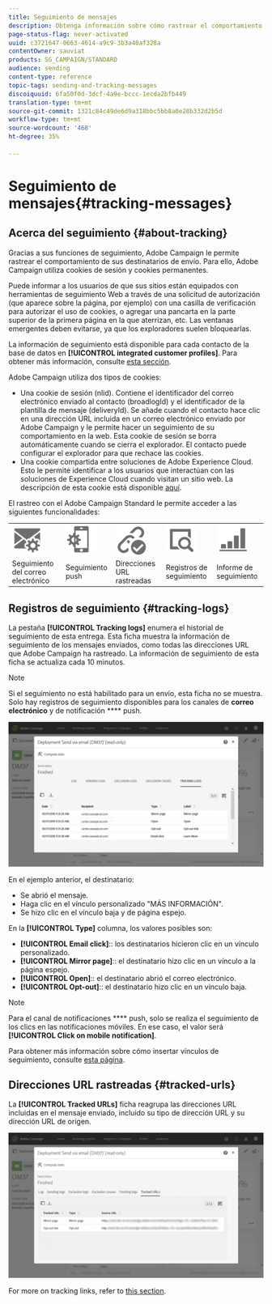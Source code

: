 ```yaml
---
title: Seguimiento de mensajes
description: Obtenga información sobre cómo rastrear el comportamiento de los destinatarios de envío.
page-status-flag: never-activated
uuid: c3721647-0663-4614-a9c9-3b3a40af328a
contentOwner: sauviat
products: SG_CAMPAIGN/STANDARD
audience: sending
content-type: reference
topic-tags: sending-and-tracking-messages
discoiquuid: 6fa50f0d-3dcf-4a9e-bccc-1ecda2bfb449
translation-type: tm+mt
source-git-commit: 1321c84c49de6d9a318bbc5bb8a0e28b332d2b5d
workflow-type: tm+mt
source-wordcount: '468'
ht-degree: 35%

---
```



# Seguimiento de mensajes{#tracking-messages}

## Acerca del seguimiento {#about-tracking}

Gracias a sus funciones de seguimiento, Adobe Campaign le permite rastrear el comportamiento de sus destinatarios de envío. Para ello, Adobe Campaign utiliza cookies de sesión y cookies permanentes.

Puede informar a los usuarios de que sus sitios están equipados con herramientas de seguimiento Web a través de una solicitud de autorización (que aparece sobre la página, por ejemplo) con una casilla de verificación para autorizar el uso de cookies, o agregar una pancarta en la parte superior de la primera página en la que aterrizan, etc. Las ventanas emergentes deben evitarse, ya que los exploradores suelen bloquearlas.

La información de seguimiento está disponible para cada contacto de la base de datos en **[!UICONTROL integrated customer profiles]**. Para obtener más información, consulte [esta sección](../../audiences/using/integrated-customer-profile.md).

Adobe Campaign utiliza dos tipos de cookies:

* Una cookie de sesión (nlid). Contiene el identificador del correo electrónico enviado al contacto (broadlogId) y el identificador de la plantilla de mensaje (deliveryId). Se añade cuando el contacto hace clic en una dirección URL incluida en un correo electrónico enviado por Adobe Campaign y le permite hacer un seguimiento de su comportamiento en la web. Esta cookie de sesión se borra automáticamente cuando se cierra el explorador. El contacto puede configurar el explorador para que rechace las cookies.
* Una cookie compartida entre soluciones de Adobe Experience Cloud. Esto le permite identificar a los usuarios que interactúan con las soluciones de Experience Cloud cuando visitan un sitio web. La descripción de esta cookie está disponible [aquí](https://docs.adobe.com/content/help/es-ES/core-services/interface/ec-cookies/cookies-mc.html).

El rastreo con el Adobe Campaign Standard le permite acceder a las siguientes funcionalidades:

<table>
<tr>
    <td valign="top">
        <a href="../../administration/using/configuring-email-channel.md#tracking-parameters"><img width="60px" alt="condiciones" src="assets/icon_email_parameters.png"/></a>
    </td>
    <td valign="top">
        <a href="https://helpx.adobe.com/campaign/kb/push-tracking.html"><img width="60px" alt="condiciones" src="assets/icon_push_parameters.png"/></a>
    </td>
    <td valign="top">
        <a href="../../designing/using/links.md#about-tracked-urls"><img width="60px" alt="condiciones" src="assets/icon_url.png"/></a>
    </td>
        <td valign="top">
          <a href="../../sending/using/tracking-messages.md#tracking-logs"><img width="60px" alt="condiciones" src="assets/icon_log.png"/></a>
    </td>
    </td>
    <td valign="top">
          <a href="../../reporting/using/tracking-indicators.md"><img width="60px" alt="condiciones" src="assets/icon_report.png"/></a>
</tr>
<tr>
<td>Seguimiento del correo electrónico</td>
<td>Seguimiento push</td>
<td>Direcciones URL rastreadas</td>
<td>Registros de seguimiento</td>
<td>Informe de seguimiento</td>
</tr>
</table>

## Registros de seguimiento {#tracking-logs}

La pestaña **[!UICONTROL Tracking logs]** enumera el historial de seguimiento de esta entrega. Esta ficha muestra la información de seguimiento de los mensajes enviados, como todas las direcciones URL que Adobe Campaign ha rastreado. La información de seguimiento de esta ficha se actualiza cada 10 minutos.

>[!NOTE]
>
>Si el seguimiento no está habilitado para un envío, esta ficha no se muestra. Solo hay registros de seguimiento disponibles para los canales de **correo electrónico** y de notificación **** push.

![](assets/tracking_logs.png)

En el ejemplo anterior, el destinatario:

* Se abrió el mensaje.
* Haga clic en el vínculo personalizado &quot;MÁS INFORMACIÓN&quot;.
* Se hizo clic en el vínculo baja y de página espejo.

En la **[!UICONTROL Type]** columna, los valores posibles son:

* **[!UICONTROL Email click]**:: los destinatarios hicieron clic en un vínculo personalizado.
* **[!UICONTROL Mirror page]**:: el destinatario hizo clic en un vínculo a la página espejo.
* **[!UICONTROL Open]**:: el destinatario abrió el correo electrónico.
* **[!UICONTROL Opt-out]**:: el destinatario hizo clic en un vínculo baja.

>[!NOTE]
>
>Para el canal de notificaciones **** push, solo se realiza el seguimiento de los clics en las notificaciones móviles. En ese caso, el valor será **[!UICONTROL Click on mobile notification]**.

Para obtener más información sobre cómo insertar vínculos de seguimiento, consulte [esta página](../../designing/using/links.md#inserting-a-link).

## Direcciones URL rastreadas {#tracked-urls}

La **[!UICONTROL Tracked URLs]** ficha reagrupa las direcciones URL incluidas en el mensaje enviado, incluido su tipo de dirección URL y su dirección URL de origen.

![](assets/sending_delivery6.png)

For more on tracking links, refer to [this section](../../designing/using/links.md#about-tracked-urls).
